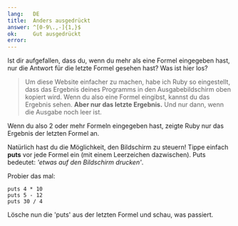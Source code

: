 ```yaml
---
lang:   DE
title:  Anders ausgedrückt
answer: ^[0-9\.,-]{1,}$
ok:     Gut ausgedrückt
error:
---
```


Ist dir aufgefallen, dass du, wenn du mehr als eine Formel eingegeben hast, nur
 die Antwort für die letzte Formel gesehen hast?
Was ist hier los?

> Um diese Website einfacher zu machen, habe ich Ruby so eingestellt, dass das 
Ergebnis deines Programms in den Ausgabebildschirm oben kopiert wird. 
> Wenn du also eine Formel eingibst, kannst du das Ergebnis sehen.
> __Aber nur das letzte Ergebnis.__ Und nur dann, wenn die Ausgabe noch leer 
ist.

Wenn du also 2 oder mehr Formeln eingegeben hast, zeigte Ruby nur das Ergebnis 
der letzten Formel an.

Natürlich hast du die Möglichkeit, den Bildschirm zu steuern! Tippe einfach 
__puts__ vor jede Formel
ein (mit einem Leerzeichen dazwischen). Puts bedeutet: *'etwas auf den 
Bildschirm drucken'*.

Probier das mal:

    puts 4 * 10
    puts 5 - 12
    puts 30 / 4

Lösche nun die 'puts' aus der letzten Formel und schau, was passiert.
